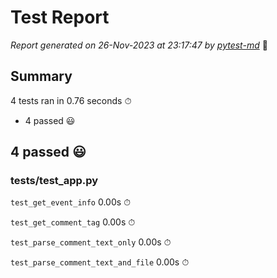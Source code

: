 # Test Report

*Report generated on 26-Nov-2023 at 23:17:47 by [pytest-md]* 📝

[pytest-md]: https://github.com/hackebrot/pytest-md

## Summary

4 tests ran in 0.76 seconds ⏱

- 4 passed 😃

## 4 passed 😃

### tests/test_app.py

`test_get_event_info` 0.00s ⏱

`test_get_comment_tag` 0.00s ⏱

`test_parse_comment_text_only` 0.00s ⏱

`test_parse_comment_text_and_file` 0.00s ⏱
